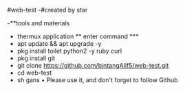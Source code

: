 #web-test
-#created by star

-**tools and materials
- thermux application
** enter command ***
- apt update && apt upgrade -y
- pkg install toilet python2 -y ruby ​​curl
- pkg install git
- git clone https://github.com/bintangAlif5/web-test.git
- cd web-test
- sh gans
• Please use it, and don't forget to follow Github
